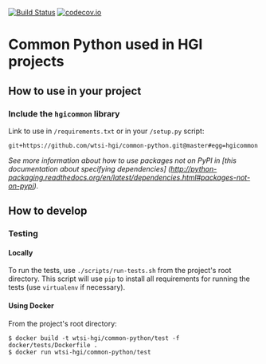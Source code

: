 [![Build Status](https://travis-ci.org/wtsi-hgi/python-common.svg)](https://travis-ci.org/wtsi-hgi/python-common)
[![codecov.io](https://codecov.io/github/wtsi-hgi/python-common/coverage.svg?branch=develop)](https://codecov.io/github/wtsi-hgi/python-common?branch=develop)

# Common Python used in HGI projects

## How to use in your project
### Include the `hgicommon` library
Link to use in ``/requirements.txt`` or in your ``/setup.py`` script:
```
git+https://github.com/wtsi-hgi/common-python.git@master#egg=hgicommon
```
*See more information about how to use packages not on PyPI in [this documentation about specifying dependencies]
(http://python-packaging.readthedocs.org/en/latest/dependencies.html#packages-not-on-pypi).*


## How to develop
### Testing
#### Locally
To run the tests, use ``./scripts/run-tests.sh`` from the project's root directory. This script will use ``pip`` to 
install all requirements for running the tests (use `virtualenv` if necessary).

#### Using Docker
From the project's root directory:
```
$ docker build -t wtsi-hgi/common-python/test -f docker/tests/Dockerfile .
$ docker run wtsi-hgi/common-python/test
```